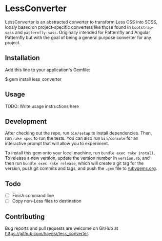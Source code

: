 # LessConverter

LessConverter is an abstracted converter to transform Less CSS into SCSS, loosly based on project-specific converters like those found in `bootstrap-sass` and `patternfly-sass`. Originally intended for Patternfly and Angular Patternfly but with the goal of being a general purpose converter for any project.

## Installation

Add this line to your application's Gemfile:

$ gem install less_converter

## Usage

TODO: Write usage instructions here

## Development

After checking out the repo, run `bin/setup` to install dependencies. Then, run `rake spec` to run the tests. You can also run `bin/console` for an interactive prompt that will allow you to experiment.

To install this gem onto your local machine, run `bundle exec rake install`. To release a new version, update the version number in `version.rb`, and then run `bundle exec rake release`, which will create a git tag for the version, push git commits and tags, and push the `.gem` file to [rubygems.org](https://rubygems.org).

## Todo

- [ ] Finish command line
- [ ] Copy non-Less files to destination

## Contributing

Bug reports and pull requests are welcome on GitHub at https://github.com/hayesr/less_converter.
